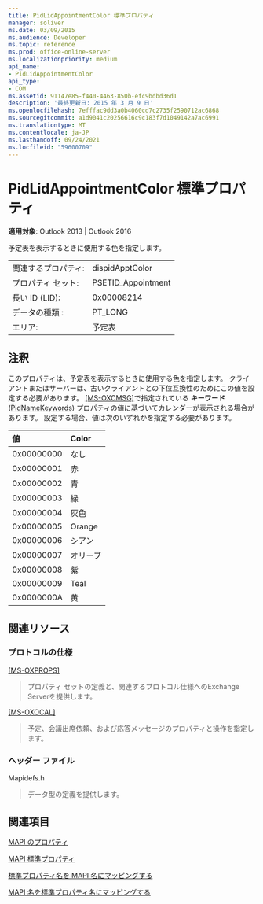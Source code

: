 ```yaml
---
title: PidLidAppointmentColor 標準プロパティ
manager: soliver
ms.date: 03/09/2015
ms.audience: Developer
ms.topic: reference
ms.prod: office-online-server
ms.localizationpriority: medium
api_name:
- PidLidAppointmentColor
api_type:
- COM
ms.assetid: 91147e85-f440-4463-850b-efc9bdbd36d1
description: '最終更新日: 2015 年 3 月 9 日'
ms.openlocfilehash: 7efffac9dd3a0b4060cd7c2735f2590712ac6868
ms.sourcegitcommit: a1d9041c20256616c9c183f7d1049142a7ac6991
ms.translationtype: MT
ms.contentlocale: ja-JP
ms.lasthandoff: 09/24/2021
ms.locfileid: "59600709"
---
```

# <a name="pidlidappointmentcolor-canonical-property"></a>PidLidAppointmentColor 標準プロパティ

  
  
**適用対象**: Outlook 2013 | Outlook 2016 
  
予定表を表示するときに使用する色を指定します。
  
|||
|:-----|:-----|
|関連するプロパティ:  <br/> |dispidApptColor  <br/> |
|プロパティ セット:  <br/> |PSETID_Appointment  <br/> |
|長い ID (LID):  <br/> |0x00008214  <br/> |
|データの種類 :   <br/> |PT_LONG  <br/> |
|エリア:  <br/> |予定表  <br/> |
   
## <a name="remarks"></a>注釈

このプロパティは、予定表を表示するときに使用する色を指定します。 クライアントまたはサーバーは、古いクライアントとの下位互換性のためにこの値を設定する必要があります。 [[MS-OXCMSG]](https://msdn.microsoft.com/library/7fd7ec40-deec-4c06-9493-1bc06b349682%28Office.15%29.aspx)で指定されている **キーワード**([PidNameKeywords](pidnamekeywords-canonical-property.md)) プロパティの値に基づいてカレンダーが表示される場合があります。 設定する場合、値は次のいずれかを指定する必要があります。
  
|**値**|**Color**|
|:-----|:-----|
|0x00000000  <br/> |なし  <br/> |
|0x00000001  <br/> |赤  <br/> |
|0x00000002  <br/> |青  <br/> |
|0x00000003  <br/> |緑  <br/> |
|0x00000004  <br/> |灰色  <br/> |
|0x00000005  <br/> |Orange  <br/> |
|0x00000006  <br/> |シアン  <br/> |
|0x00000007  <br/> |オリーブ  <br/> |
|0x00000008  <br/> |紫  <br/> |
|0x00000009  <br/> |Teal  <br/> |
|0x0000000A  <br/> |黄  <br/> |
   
## <a name="related-resources"></a>関連リソース

### <a name="protocol-specifications"></a>プロトコルの仕様

[[MS-OXPROPS]](https://msdn.microsoft.com/library/f6ab1613-aefe-447d-a49c-18217230b148%28Office.15%29.aspx)
  
> プロパティ セットの定義と、関連するプロトコル仕様へのExchange Serverを提供します。
    
[[MS-OXOCAL]](https://msdn.microsoft.com/library/09861fde-c8e4-4028-9346-e7c214cfdba1%28Office.15%29.aspx)
  
> 予定、会議出席依頼、および応答メッセージのプロパティと操作を指定します。
    
### <a name="header-files"></a>ヘッダー ファイル

Mapidefs.h
  
> データ型の定義を提供します。
    
## <a name="see-also"></a>関連項目



[MAPI のプロパティ](mapi-properties.md)
  
[MAPI 標準プロパティ](mapi-canonical-properties.md)
  
[標準プロパティ名を MAPI 名にマッピングする](mapping-canonical-property-names-to-mapi-names.md)
  
[MAPI 名を標準プロパティ名にマッピングする](mapping-mapi-names-to-canonical-property-names.md)

